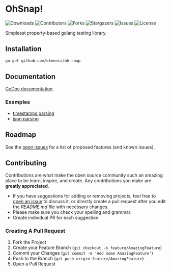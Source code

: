 # OhSnap!

![Downloads](https://img.shields.io/github/downloads/okneniz/oh-snap/total) ![Contributors](https://img.shields.io/github/contributors/okneniz/oh-snap?color=dark-green) ![Forks](https://img.shields.io/github/forks/okneniz/oh-snap?style=social) ![Stargazers](https://img.shields.io/github/stars/okneniz/oh-snap?style=social) ![Issues](https://img.shields.io/github/issues/okneniz/oh-snap) ![License](https://img.shields.io/github/license/okneniz/oh-snap)

Simplesst property-based golang testing library.

## Installation

```bash
go get github.com/okneniz/oh-snap
```

## Documentation

[GoDoc documentation](https://pkg.go.dev/github.com/okneniz/oh-snap).

### Examples

- [timestamps parsing](https://github.com/okneniz/parsec/blob/master/examples/strings/timestamps/timestamps_test.go)
- [json parsing](https://github.com/okneniz/parsec/blob/master/examples/strings/json/json_test.go)

## Roadmap

See the [open issues](https://github.com/okneniz/oh-snap/issues) for a list of proposed features (and known issues).

## Contributing

Contributions are what make the open source community such an amazing place to be learn, inspire, and create. Any contributions you make are **greatly appreciated**.
* If you have suggestions for adding or removing projects, feel free to [open an issue](https://github.com/okneniz/oh-snap/issues/new) to discuss it, or directly create a pull request after you edit the *README.md* file with necessary changes.
* Please make sure you check your spelling and grammar.
* Create individual PR for each suggestion.

### Creating A Pull Request

1. Fork the Project
2. Create your Feature Branch (`git checkout -b feature/AmazingFeature`)
3. Commit your Changes (`git commit -m 'Add some AmazingFeature'`)
4. Push to the Branch (`git push origin feature/AmazingFeature`)
5. Open a Pull Request
